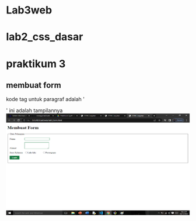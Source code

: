 # Lab3web
# lab2_css_dasar
# praktikum 3

## membuat form
kode tag untuk paragraf adalah '<p>'
ini adalah tampilannya
![Image](screenshot/ss18.png)
